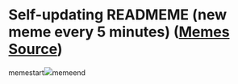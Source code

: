 # Self-updating READMEME (new meme every 5 minutes) ([Memes Source](https://bramses.notion.site/a49c1e962b7646879176ac3b327b6533?v=4d1eda54b170483cb03a40f257231764))

memestart![](https://www.notion.so/image/https%3A%2F%2Fs3-us-west-2.amazonaws.com%2Fsecure.notion-static.com%2F29d47cc1-1058-457f-b88a-cc675ba614d2%2F5773E372-FCA6-4FCD-AD6F-6A9D1EDEC3F2.jpeg?table=block&id=5ff22b8b-e216-4c8d-81cd-8828b2c70103&cache=v2)memeend
